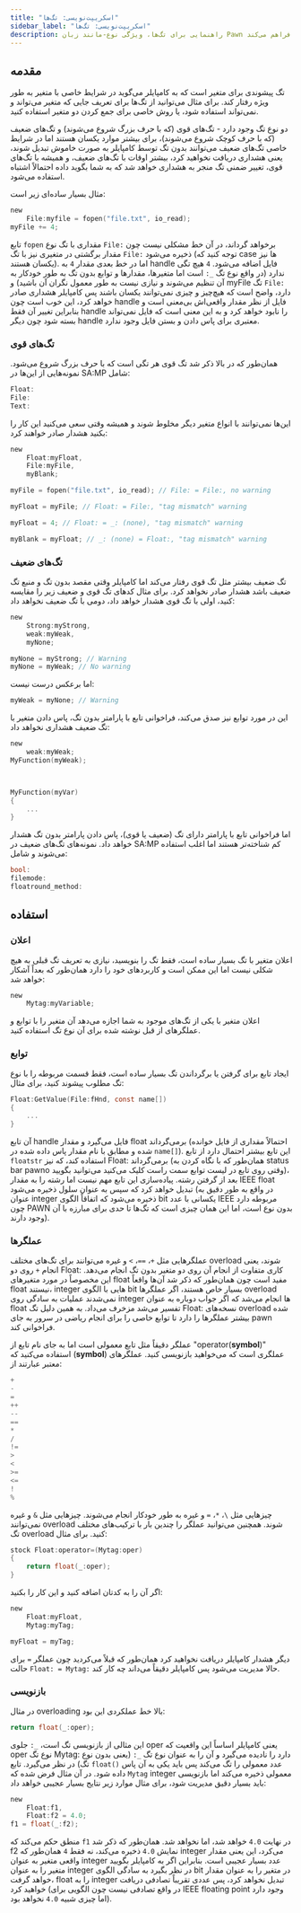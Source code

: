 ```yaml
---
title: "اسکریپت‌نویسی: تگ‌ها"
sidebar_label: "اسکریپت‌نویسی: تگ‌ها"
description: راهنمایی برای تگ‌ها، ویژگی نوع-مانند زبان Pawn که ویژگی‌های ایمنی برای کار با مقدارهای با قصد متفاوت فراهم می‌کند.
---
```


## مقدمه

تگ پیشوندی برای متغیر است که به کامپایلر می‌گوید در شرایط خاصی با متغیر به طور ویژه رفتار کند. برای مثال می‌توانید از تگ‌ها برای تعریف جایی که متغیر می‌تواند و نمی‌تواند استفاده شود، یا روش خاصی برای جمع کردن دو متغیر استفاده کنید.

دو نوع تگ وجود دارد - تگ‌های قوی (که با حرف بزرگ شروع می‌شوند) و تگ‌های ضعیف (که با حرف کوچک شروع می‌شوند)، برای بیشتر موارد یکسان هستند اما در شرایط خاصی تگ‌های ضعیف می‌توانند بدون تگ توسط کامپایلر به صورت خاموش تبدیل شوند، یعنی هشداری دریافت نخواهید کرد، بیشتر اوقات با تگ‌های ضعیف، و همیشه با تگ‌های قوی، تغییر ضمنی تگ منجر به هشداری خواهد شد که به شما بگوید داده احتمالاً اشتباه استفاده می‌شود.

مثال بسیار ساده‌ای زیر است:

```c
new
    File:myfile = fopen("file.txt", io_read);
myFile += 4;
```

تابع `fopen` مقداری با تگ نوع `File:` برخواهد گرداند، در آن خط مشکلی نیست چون مقدار برگشتی در متغیری نیز با تگ `File:` ذخیره می‌شود (توجه کنید که case ها نیز یکسان هستند). اما در خط بعدی مقدار `4` به handle فایل اضافه می‌شود. `4` هیچ تگی ندارد (در واقع نوع تگ `_:` است اما متغیرها، مقدارها و توابع بدون تگ به طور خودکار به آن تنظیم می‌شوند و نیازی نیست به طور معمول نگران آن باشید) و myFile تگ `File:` دارد، واضح است که هیچ‌چیز و چیزی نمی‌توانند یکسان باشند پس کامپایلر هشداری صادر خواهد کرد، این خوب است چون handle فایل از نظر مقدار واقعی‌اش بی‌معنی است و بنابراین تغییر آن فقط handle را نابود خواهد کرد و به این معنی است که فایل نمی‌تواند بسته شود چون دیگر handle معتبری برای پاس دادن و بستن فایل وجود ندارد.

### تگ‌های قوی

همان‌طور که در بالا ذکر شد تگ قوی هر تگی است که با حرف بزرگ شروع می‌شود. نمونه‌هایی از این‌ها در SA:MP شامل:

```c
Float:
File:
Text:
```

این‌ها نمی‌توانند با انواع متغیر دیگر مخلوط شوند و همیشه وقتی سعی می‌کنید این کار را بکنید هشدار صادر خواهند کرد:

```c
new
    Float:myFloat,
    File:myFile,
    myBlank;

myFile = fopen("file.txt", io_read); // File: = File:, no warning

myFloat = myFile; // Float: = File:, "tag mismatch" warning

myFloat = 4; // Float: = _: (none), "tag mismatch" warning

myBlank = myFloat; // _: (none) = Float:, "tag mismatch" warning
```

### تگ‌های ضعیف

تگ ضعیف بیشتر مثل تگ قوی رفتار می‌کند اما کامپایلر وقتی مقصد بدون تگ و منبع تگ ضعیف باشد هشدار صادر نخواهد کرد. برای مثال کدهای تگ قوی و ضعیف زیر را مقایسه کنید، اولی با تگ قوی هشدار خواهد داد، دومی با تگ ضعیف نخواهد داد:

```c
new
    Strong:myStrong,
    weak:myWeak,
    myNone;

myNone = myStrong; // Warning
myNone = myWeak; // No warning
```

اما برعکس درست نیست:

```c
myWeak = myNone; // Warning
```

این در مورد توابع نیز صدق می‌کند، فراخوانی تابع با پارامتر بدون تگ، پاس دادن متغیر با تگ ضعیف هشداری نخواهد داد:

```c
new
    weak:myWeak;
MyFunction(myWeak);



MyFunction(myVar)
{
    ...
}
```

اما فراخوانی تابع با پارامتر دارای تگ (ضعیف یا قوی)، پاس دادن پارامتر بدون تگ هشدار خواهد داد. نمونه‌های تگ‌های ضعیف در SA:MP کم شناخته‌تر هستند اما اغلب استفاده می‌شوند و شامل:

```c
bool:
filemode:
floatround_method:
```

## استفاده

### اعلان

اعلان متغیر با تگ بسیار ساده است، فقط تگ را بنویسید، نیازی به تعریف تگ قبلی به هیچ شکلی نیست اما این ممکن است و کاربردهای خود را دارد همان‌طور که بعداً آشکار خواهد شد:

```c
new
    Mytag:myVariable;
```

اعلان متغیر با یکی از تگ‌های موجود به شما اجازه می‌دهد آن متغیر را با توابع و عملگرهای از قبل نوشته شده برای آن نوع تگ استفاده کنید.

### توابع

ایجاد تابع برای گرفتن یا برگرداندن تگ بسیار ساده است، فقط قسمت مربوطه را با نوع تگ مطلوب پیشوند کنید، برای مثال:

```c
Float:GetValue(File:fHnd, const name[])
{
    ...
}
```

آن تابع handle فایل می‌گیرد و مقدار float برمی‌گرداند (احتمالاً مقداری از فایل خوانده شده و مطابق با نام مقدار پاس داده شده در `name[]`). این تابع بیشتر احتمال دارد از تابع `floatstr` استفاده کند، که نیز Float: برمی‌گرداند (همان‌طور که با نگاه کردن به status bar pawno وقتی روی تابع در لیست توابع سمت راست کلیک می‌کنید می‌توانید بگویید)، بعد از گرفتن رشته. پیاده‌سازی این تابع مهم نیست اما رشته را به مقدار IEEE float تبدیل خواهد کرد که سپس به عنوان سلول ذخیره می‌شود (در واقع به طور دقیق به عنوان integer ذخیره می‌شود که اتفاقاً الگوی bit یکسانی با عدد IEEE مربوطه دارد چون PAWN بدون نوع است، اما این همان چیزی است که تگ‌ها تا حدی برای مبارزه با آن وجود دارند).

### عملگرها

عملگرهایی مثل `+`، `==`، `>` و غیره می‌توانند برای تگ‌های مختلف overload شوند، یعنی انجام `+` روی دو Float: کاری متفاوت از انجام آن روی دو متغیر بدون تگ انجام می‌دهد. این مخصوصاً در مورد متغیرهای float مفید است چون همان‌طور که ذکر شد آن‌ها واقعاً float نیستند، integer هایی با الگوی bit بسیار خاص هستند، اگر عملگرها overload نمی‌شدند عملیات به سادگی روی integer ها انجام می‌شد که اگر جواب دوباره به عنوان float تفسیر می‌شد مزخرف می‌داد. به همین دلیل تگ Float: نسخه‌های overload شده بیشتر عملگرها را دارد تا توابع خاصی را برای انجام ریاضی در سرور به جای pawn فراخوانی کند.

عملگر دقیقاً مثل تابع معمولی است اما به جای نام تابع از "operator(**symbol**)" استفاده می‌کنید که (**symbol**) عملگری است که می‌خواهید بازنویسی کنید. عملگرهای معتبر عبارتند از:

```c
+
-
=
++
--
==
*
/
!=
>
<
>=
<=
!
%
```

چیزهایی مثل `\`، `*`، `=` و غیره به طور خودکار انجام می‌شوند. چیزهایی مثل `&` و غیره نمی‌توانند overload شوند. همچنین می‌توانید عملگر را چندین بار با ترکیب‌های مختلف تگ overload کنید. برای مثال:

```c
stock Float:operator=(Mytag:oper)
{
    return float(_:oper);
}
```

اگر آن را به کدتان اضافه کنید و این کار را بکنید:

```c
new
    Float:myFloat,
    Mytag:myTag;

myFloat = myTag;
```

دیگر هشدار کامپایلر دریافت نخواهید کرد همان‌طور که قبلاً می‌کردید چون عملگر `=` برای حالت `Float: = Mytag:` حالا مدیریت می‌شود پس کامپایلر دقیقاً می‌داند چه کار کند.

### بازنویسی

در مثال overloading بالا خط عملکردی این بود:

```c
return float(_:oper);
```

این مثالی از بازنویسی تگ است، `_:` جلوی oper یعنی کامپایلر اساساً این واقعیت که oper نوع تگ Mytag: دارد را نادیده می‌گیرد و آن را به عنوان نوع تگ `_:` (یعنی بدون نوع تگ) در نظر می‌گیرد. تابع `float()` عدد معمولی را تگ می‌کند پس باید یکی به آن پاس داده شود. در آن مثال فرض شده که `Mytag` integer معمولی ذخیره می‌کند اما بازنویسی باید بسیار دقیق مدیریت شود، برای مثال موارد زیر نتایج بسیار عجیبی خواهد داد:

```c
new
    Float:f1,
    Float:f2 = 4.0;
f1 = float(_:f2);
```

منطق حکم می‌کند که `f1` در نهایت `4.0` خواهد شد، اما نخواهد شد. همان‌طور که ذکر شد f2 نمایش `4.0` ذخیره می‌کند، نه فقط `4` همان‌طور که integer می‌کرد، این یعنی مقدار واقعی متغیر به عنوان integer عدد بسیار عجیبی است. بنابراین اگر به کامپایلر بگویید متغیر را به عنوان integer در نظر بگیرد به سادگی الگوی bit در متغیر را به عنوان مقدار خواهد گرفت، float را به integer تبدیل نخواهد کرد، پس عددی تقریباً تصادفی دریافت خواهید کرد (در واقع تصادفی نیست چون الگویی برای IEEE floating point وجود دارد اما چیزی شبیه `4.0` نخواهد بود).